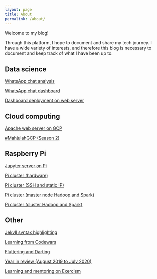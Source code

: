 ```yaml
---
layout: page
title: About
permalink: /about/
---
```


Welcome to my blog! 

Through this platform, I hope to document and share my tech journey. I have a wide variety of interests, and therefore this blog is necessary to document and keep track of what I have been up to.

## Data science

[WhatsApp chat analysis](https://zyf0717.github.io/jekyll/update/2020/07/18/whatsapp-chat-analysis.html)

[WhatsApp chat dashboard](https://zyf0717.github.io/jekyll/update/2020/08/17/whatsapp-chat-dashboard.html)

[Dashboard deployment on web server](https://zyf0717.github.io/jekyll/update/2020/08/18/dashboard-deployment.html)

## Cloud computing

[Apache web server on GCP](https://zyf0717.github.io/jekyll/update/2020/08/17/apache-web-server-gcp.html)

[#MahjulahGCP (Season 2)](https://zyf0717.github.io/jekyll/update/2020/09/29/mahjulahgcp-season-2.html)

## Raspberry Pi

[Jupyter server on Pi](https://zyf0717.github.io/jekyll/update/2020/05/23/jupyter-server-on-pi.html)

[Pi cluster (hardware)](https://zyf0717.github.io/jekyll/update/2020/06/23/pi-clustering-hardware.html)

[Pi cluster (SSH and static IP)](https://zyf0717.github.io/jekyll/update/2020/06/24/pi-ssh-ip.html)

[Pi cluster (master node Hadoop and Spark)](https://zyf0717.github.io/jekyll/update/2020/06/25/pi-single-node-hadoop-spark.html)

[Pi cluster (cluster Hadoop and Spark)](https://zyf0717.github.io/jekyll/update/2020/07/04/pi-clust-hadoop-spark.html)

## Other

[Jekyll syntax highlighting](https://zyf0717.github.io/jekyll/update/2020/05/05/jekyll-syntax-highlighting.html)

[Learning from Codewars](https://zyf0717.github.io/jekyll/update/2020/05/06/learning-from-codewars.html)

[Fluttering and Darting](https://zyf0717.github.io/jekyll/update/2020/06/01/fluttering-and-darting.html)

[Year in review (August 2019 to July 2020)](https://zyf0717.github.io/jekyll/update/2020/07/10/year-in-review-2019-2020.html)

[Learning and mentoring on Exercism](https://zyf0717.github.io/jekyll/update/2020/10/27/exercism.html)

